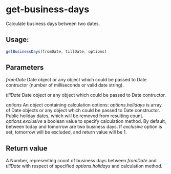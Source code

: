 # get-business-days
Calculate business days between two dates.

## Usage:
```javascript
getBusinessDays(fromDate, tillDate, options)
```

## Parameters

*fromDate*
Date object or any object which could be passed to Date contructor (number of milliseconds or valid date string).

*tillDate*
Date object or any object which could be passed to Date contructor.

*options*
An object containing calculation options:
*options.holidays* is array of Date objects or any object which could be passed to Date constructor. Public holiday dates, which will be removed from resulting count.
*options.exclusive* a boolean value to specify calculation method. By default, between today and tomorrow are two business days. If *exclusive* option is set, tomorrow will be excluded, and return value will be 1.

## Return value
A Number, representing count of business days between *fromDate* and *tillDate* with respect of specified *options.holidays* and calculation method.
